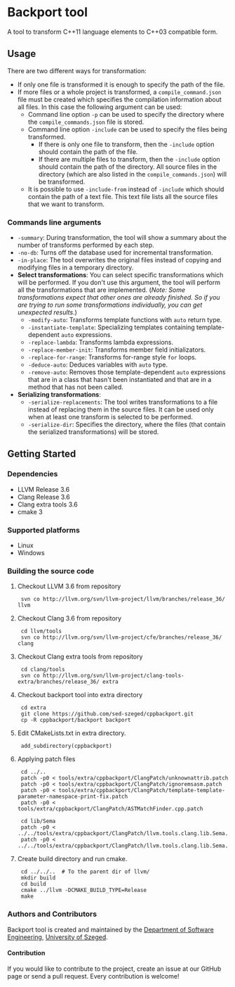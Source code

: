 # Backport tool

A tool to transform C++11 language elements to C++03 compatible form.

## Usage

There are two different ways for transformation:
  * If only one file is transformed it is enough to specify the path of the file.
  * If more files or a whole project is transformed, a `compile_command.json` file must be created which specifies the compilation information about all files. In this case the following argument can be used:
    * Command line option `-p` can be used to specify the directory where the `compile_commands.json` file is stored.
    * Command line option `-include` can be used to specify the files being transformed.
        * If there is only one file to transform, then the `-include` option should contain the path of the file.
        * If there are multiple files to transform, then the `-include` option should contain the path of the directory. All source files in the directory (which are also listed in the `compile_commands.json`) will be transformed.
    * It is possible to use `-include-from` instead of `-include` which should contain the path of a text file. This text file lists all the source files that we want to transform.


### Commands line arguments
  * `-summary`: During transformation, the tool will show a summary about the number of transforms performed by each step.
  * `-no-db`: Turns off the database used for incremental transformation.
  * `-in-place`: The tool overwrites the original files instead of copying and modifying files in a temporary directory.
  * __Select transformations__: You can select specific transformations which will be performed. If you don't use this argument, the tool will perform all the transformations that are implemented. (*Note: Some transformations expect that other ones are already finished. So if you are trying to run some transformations individually, you can get unexpected results.*)
    * `-modify-auto`: Transforms template functions with `auto` return type.
    * `-instantiate-template`: Specializing templates containing template-dependent `auto` expressions.
    * `-replace-lambda`: Transforms lambda expressions.
    * `-replace-member-init`: Transforms member field initializators.
    * `-replace-for-range`: Transforms for-range style `for` loops.
    * `-deduce-auto`: Deduces variables with `auto` type.
    * `-remove-auto`: Removes those template-dependent `auto` expressions that are in a class that hasn't been instantiated and that are in a method that has not been called.
  * __Serializing transformations__:
    * `-serialize-replacements`: The tool writes transformations to a file instead of replacing them in the source files. It can be used only when at least one transform is selected to be performed.
    * `-serialize-dir`: Specifies the directory, where the files (that contain the serialized transformations) will be stored.

## Getting Started
### Dependencies
  * LLVM Release 3.6
  * Clang Release 3.6
  * Clang extra tools 3.6
  * cmake 3

### Supported platforms
  * Linux
  * Windows

### Building the source code

1. Checkout LLVM 3.6 from repository
        
        svn co http://llvm.org/svn/llvm-project/llvm/branches/release_36/ llvm
        
2. Checkout Clang 3.6 from repository
        
        cd llvm/tools
        svn co http://llvm.org/svn/llvm-project/cfe/branches/release_36/ clang

3. Checkout Clang extra tools from repository

        cd clang/tools
        svn co http://llvm.org/svn/llvm-project/clang-tools-extra/branches/release_36/ extra

4. Checkout backport tool into extra directory

        cd extra
        git clone https://github.com/sed-szeged/cppbackport.git
        cp -R cppbackport/backport backport
        
5. Edit CMakeLists.txt in extra directory.

        add_subdirectory(cppbackport)

6. Applying patch files

        cd ../..
        patch -p0 < tools/extra/cppbackport/ClangPatch/unknownattrib.patch
        patch -p0 < tools/extra/cppbackport/ClangPatch/ignoremsasm.patch
        patch -p0 < tools/extra/cppbackport/ClangPatch/template-template-parameter-namespace-print-fix.patch
        patch -p0 < tools/extra/cppbackport/ClangPatch/ASTMatchFinder.cpp.patch

        cd lib/Sema
        patch -p0 < ../../tools/extra/cppbackport/ClangPatch/llvm.tools.clang.lib.Sema.SemaTemplateInstantiateDecl.cpp.patch
        patch -p0 < ../../tools/extra/cppbackport/ClangPatch/llvm.tools.clang.lib.Sema.Sema.cpp.patch

7. Create build directory and run cmake.

        cd ../../..  # To the parent dir of llvm/
        mkdir build
        cd build
        cmake ../llvm -DCMAKE_BUILD_TYPE=Release
        make

    
### Authors and Contributors

Backport tool is created and maintained by the [Department of Software Engineering](http://www.sed.inf.u-szeged.hu), [University of Szeged](http://www.u-szeged.hu). 

#### Contribution
If you would like to contribute to the project, create an issue at our GitHub page or send a pull request. Every contribution is welcome!
